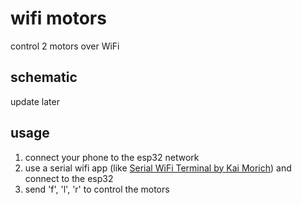 # wifi motors
control 2 motors over WiFi
## schematic
update later
## usage
1. connect your phone to the esp32 network
2. use a serial wifi app (like [Serial WiFi Terminal by Kai Morich](https://play.google.com/store/apps/details?id=de.kai_morich.serial_wifi_terminal&hl=en)) and connect to the esp32
3. send 'f', 'l', 'r' to control the motors
